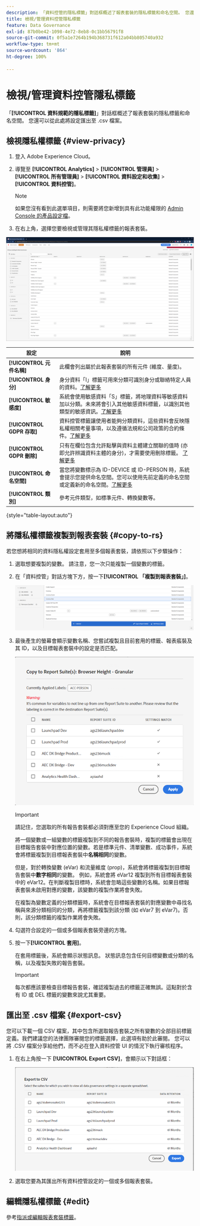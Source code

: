 ```yaml
---
description: 「資料控管的隱私標籤」對話框概述了報表套裝的隱私標籤和命名空間。 您還可以從此處將設定匯出至 .csv 檔案。
title: 檢視/管理資料控管隱私標籤
feature: Data Governance
exl-id: 87b0be42-1098-4e72-8eb8-0c1bb56791f8
source-git-commit: 0f5a1e7264b194b368731f612a04bb805740a932
workflow-type: tm+mt
source-wordcount: '864'
ht-degree: 100%

---
```


# 檢視/管理資料控管隱私標籤

「**[!UICONTROL 資料規範的隱私標籤]**」對話框概述了報表套裝的隱私標籤和命名空間。 您還可以從此處將設定匯出至 .csv 檔案。

## 檢視隱私權標籤 {#view-privacy}

1. 登入 Adobe Experience Cloud。
2. 導覽至 **[!UICONTROL Analytics]** > **[!UICONTROL 管理員]** > **[!UICONTROL 所有管理員]** > **[!UICONTROL 資料設定和收集]** > **[!UICONTROL 資料控管]**。

   >[!NOTE]
   >
   >如果您沒有看到此選單項目，則需要將您新增到具有此功能權限的 [Admin Console 的產品設定檔](https://experienceleague.adobe.com/docs/analytics/admin/admin-console/permissions/product-profile.html?lang=zh-Hant)。

3. 在右上角，選擇您要檢視或管理其隱私權標籤的報表套裝。

![](assets/privacy_labeling.png)

| 設定 | 說明 |
| --- | --- |
| **[!UICONTROL 元件名稱]** | 此欄會列出屬於此報表套裝的所有元件 (維度、量度)。 |
| **[!UICONTROL 身分]** | 身分資料「I」標籤可用來分類可識別身分或聯絡特定人員的資料。[了解更多](https://experienceleague.adobe.com/docs/analytics/admin/data-governance/data-labels/gdpr-labels.html?lang=zh-Hant#data-privacy-identity-labels) |
| **[!UICONTROL 敏感度]** | 系統會使用敏感資料「S」標籤，將地理資料等敏感資料加以分類。未來將會引入其他敏感資料標籤，以識別其他類型的敏感資訊。[了解更多](https://experienceleague.adobe.com/docs/analytics/admin/data-governance/data-labels/gdpr-labels.html?lang=zh-Hant#sensitive-data-labels) |
| **[!UICONTROL GDPR 存取]** | 資料控管標籤讓使用者能夠分類資料，這些資料會反映隱私權相關考量事項，以及遵循法規和公司政策的合約條件。[了解更多](https://experienceleague.adobe.com/docs/analytics/admin/data-governance/data-labels/gdpr-labels.html?lang=zh-Hant#data-privacy-access-labels) |
| **[!UICONTROL GDPR 刪除]** | 只有在欄位包含允許點擊與資料主體建立關聯的值時 (亦即允許辨識資料主體的身分)，才需要使用刪除標籤。 [了解更多](https://experienceleague.adobe.com/docs/analytics/admin/data-governance/data-labels/gdpr-labels.html?lang=zh-Hant#data-privacy-delete-labels) |
| **[!UICONTROL 命名空間]** | 當您將變數標示為 ID-DEVICE 或 ID-PERSON 時，系統會提示您提供命名空間。您可以使用先前定義的命名空間或定義新的命名空間。[了解更多](https://experienceleague.adobe.com/docs/analytics/admin/data-governance/data-labels/gdpr-labels.html?lang=zh-Hant#provide-namespace) |
| **[!UICONTROL 類別]** | 參考元件類型，如標準元件、轉換變數等。 |

{style="table-layout:auto"}

## 將隱私權標籤複製到報表套裝  {#copy-to-rs}

若您想將相同的資料隱私權設定套用至多個報表套裝，請依照以下步驟操作：

1. 選取想要複製的變數。 請注意，您一次只能複製一個變數的標籤。
1. 在「資料控管」對話方塊下方，按一下&#x200B;**[!UICONTROL 「複製到報表套裝」]**。

   ![複製到報告套裝](assets/copy_to_reportsuite.png)

1. 最後產生的螢幕會顯示變數名稱、您嘗試複製且目前套用的標籤、報表痮裝及其 ID，以及目標報表套裝中的設定是否匹配。

   ![將標籤複製到報表套裝](assets/copy_to_rs.png)

   >[!IMPORTANT]
   >
   >請記住，您選取的所有報告套裝都必須對應至您的 Experience Cloud 組織。

   將一個變數或一組變數的標籤複製到不同的報告套裝時，複製的標籤會出現在目標報告套裝中對應位置的變數。若是標準元件、清單變數、成功事件，系統會將標籤複製到目標報表套裝中&#x200B;**名稱相同**&#x200B;的變數。

   但是，對於轉換變數 (eVar) 和流量維度 (prop)，系統會將標籤複製到目標報告套裝中&#x200B;**數字相同**&#x200B;的變數。 例如，系統會將 eVar12 複製到所有目標報表套裝中的 eVar12。在判斷複製目標時，系統會忽略這些變數的名稱。如果目標報表套裝未啟用對應的變數，該變數的複製作業將會失敗。

   在複製為變數定義的分類標籤時，系統會在目標報表套裝的對應變數中尋找名稱與來源分類相同的分類，再將標籤複製到該分類 (如 eVar7 到 eVar7)。否則，該分類標籤的複製作業將會失敗。

1. 勾選符合設定的一個或多個報表套裝旁邊的方塊。
1. 按一下&#x200B;**[!UICONTROL 套用]**。

   在套用標籤後，系統會顯示狀態訊息。 狀態訊息包含任何目標變數或分類的名稱，以及複製失敗的報告套裝。

   >[!IMPORTANT]
   >
   >每次都應該要檢查目標報告套裝，確認複製過去的標籤正確無誤。這點對於含有 ID 或 DEL 標籤的變數來說尤其重要。

## 匯出至 .csv 檔案 {#export-csv}

您可以下載一個 CSV 檔案，其中包含所選取報告套裝之所有變數的全部目前標籤定義。我們建議您的法律團隊審閱您的標籤選擇，此選項有助於此審閱。 您可以將 .CSV 檔案分享給他們，而不必在登入資料控管 UI 的情況下執行審核程序。

1. 在右上角按一下 **[!UICONTROL Export CSV]**，會顯示以下對話框：

   ![](assets/export_csv.png)

1. 選取您要為其匯出所有資料控管設定的一個或多個報表套裝。

## 編輯隱私權標籤 {#edit}

參考[指派或編輯報表套裝標籤](/help/admin/admin/c-data-governance/data-labeling/gdpr-setup-reportsuite.md)。
